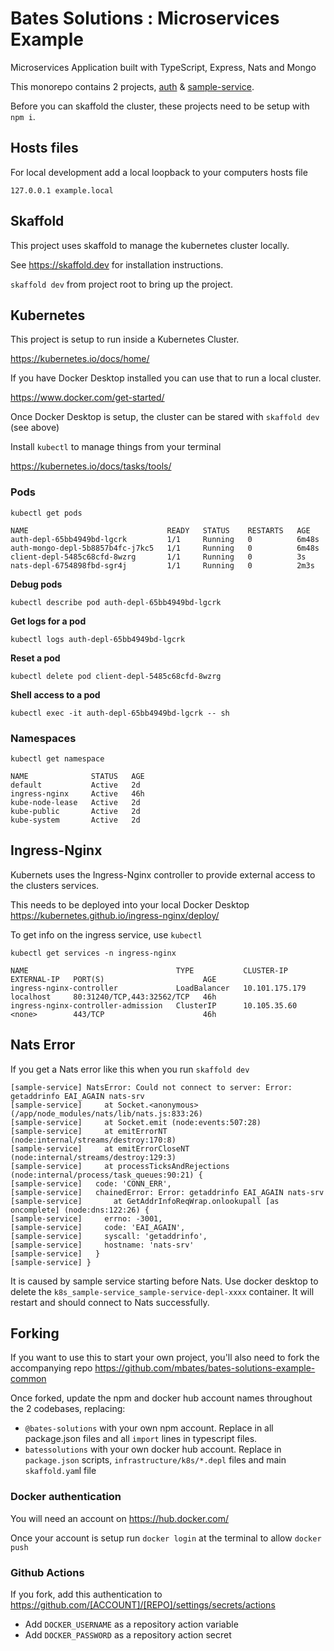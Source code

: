 # Bates Solutions : Microservices Example

Microservices Application built with TypeScript, Express, Nats and Mongo

This monorepo contains 2 projects, [auth](./auth/README.md) & [sample-service](./sample-service/README.md).

Before you can skaffold the cluster, these projects need to be setup with `npm i`.

## Hosts files

For local development add a local loopback to your computers hosts file

    127.0.0.1 example.local

## Skaffold

This project uses skaffold to manage the kubernetes cluster locally.

See https://skaffold.dev for installation instructions.

`skaffold dev` from project root to bring up the project.

## Kubernetes

This project is setup to run inside a Kubernetes Cluster.

https://kubernetes.io/docs/home/

If you have Docker Desktop installed you can use that to run a local cluster.

https://www.docker.com/get-started/

Once Docker Desktop is setup, the cluster can be stared with `skaffold dev` (see above)

Install `kubectl` to manage things from your terminal

https://kubernetes.io/docs/tasks/tools/

### Pods

`kubectl get pods`

```
NAME                               READY   STATUS    RESTARTS   AGE
auth-depl-65bb4949bd-lgcrk         1/1     Running   0          6m48s
auth-mongo-depl-5b8857b4fc-j7kc5   1/1     Running   0          6m48s
client-depl-5485c68cfd-8wzrg       1/1     Running   0          3s
nats-depl-6754898fbd-sgr4j         1/1     Running   0          2m3s
```

**Debug pods**

`kubectl describe pod auth-depl-65bb4949bd-lgcrk`

**Get logs for a pod**

`kubectl logs auth-depl-65bb4949bd-lgcrk`

**Reset a pod**

`kubectl delete pod client-depl-5485c68cfd-8wzrg`

**Shell access to a pod**

`kubectl exec -it auth-depl-65bb4949bd-lgcrk -- sh`

### Namespaces

`kubectl get namespace`

```
NAME              STATUS   AGE
default           Active   2d
ingress-nginx     Active   46h
kube-node-lease   Active   2d
kube-public       Active   2d
kube-system       Active   2d
```

## Ingress-Nginx

Kubernets uses the Ingress-Nginx controller to provide external access to the clusters services.

This needs to be deployed into your local Docker Desktop https://kubernetes.github.io/ingress-nginx/deploy/

To get info on the ingress service, use `kubectl`

`kubectl get services -n ingress-nginx`

```
NAME                                 TYPE           CLUSTER-IP       EXTERNAL-IP   PORT(S)                      AGE
ingress-nginx-controller             LoadBalancer   10.101.175.179   localhost     80:31240/TCP,443:32562/TCP   46h
ingress-nginx-controller-admission   ClusterIP      10.105.35.60     <none>        443/TCP                      46h
```

## Nats Error

If you get a Nats error like this when you run `skaffold dev`

```
[sample-service] NatsError: Could not connect to server: Error: getaddrinfo EAI_AGAIN nats-srv
[sample-service]     at Socket.<anonymous> (/app/node_modules/nats/lib/nats.js:833:26)
[sample-service]     at Socket.emit (node:events:507:28)
[sample-service]     at emitErrorNT (node:internal/streams/destroy:170:8)
[sample-service]     at emitErrorCloseNT (node:internal/streams/destroy:129:3)
[sample-service]     at processTicksAndRejections (node:internal/process/task_queues:90:21) {
[sample-service]   code: 'CONN_ERR',
[sample-service]   chainedError: Error: getaddrinfo EAI_AGAIN nats-srv
[sample-service]       at GetAddrInfoReqWrap.onlookupall [as oncomplete] (node:dns:122:26) {
[sample-service]     errno: -3001,
[sample-service]     code: 'EAI_AGAIN',
[sample-service]     syscall: 'getaddrinfo',
[sample-service]     hostname: 'nats-srv'
[sample-service]   }
[sample-service] }
```

It is caused by sample service starting before Nats. Use docker desktop to delete the `k8s_sample-service_sample-service-depl-xxxx` container. It will restart and should connect to Nats successfully.

## Forking

If you want to use this to start your own project, you'll also need to fork the accompanying repo https://github.com/mbates/bates-solutions-example-common

Once forked, update the npm and docker hub account names throughout the 2 codebases, replacing:

- `@bates-solutions` with your own npm account. Replace in all package.json files and all `import` lines in typescript files.
- `batessolutions` with your own docker hub account. Replace in `package.json` scripts, `infrastructure/k8s/*.depl` files and main `skaffold.yam`l file

### Docker authentication

You will need an account on https://hub.docker.com/

Once your account is setup run `docker login` at the terminal to allow `docker push`

### Github Actions

If you fork, add this authentication to https://github.com/[ACCOUNT]/[REPO]/settings/secrets/actions

- Add `DOCKER_USERNAME` as a repository action variable
- Add `DOCKER_PASSWORD` as a repository action secret

